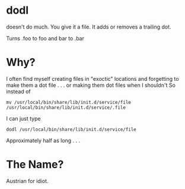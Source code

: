 dodl
====

doesn't do much. You give it a file. It adds or removes a trailing dot.

Turns .foo to foo and bar to .bar

Why?
====
I often find myself creating files in "exoctic" locations and forgetting to make them a dot file . . . or making them dot files when I shouldn't So instead of

`mv /usr/local/bin/share/lib/init.d/service/file /usr/local/bin/share/lib/init.d/service/.file`

I can just type

`dodl /usr/local/bin/share/lib/init.d/service/file`

Approximately half as long . . . 

The Name?
=========
Austrian for idiot.
